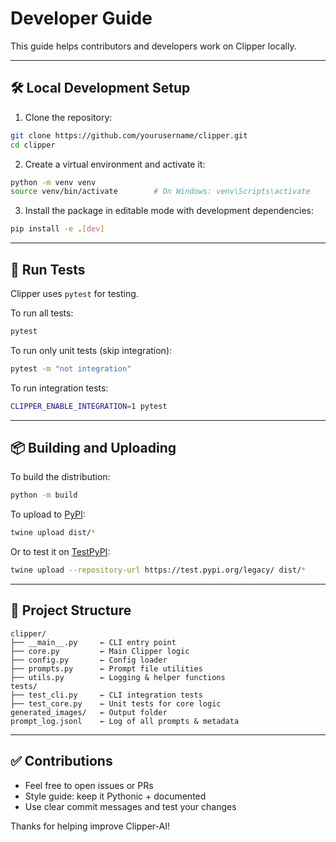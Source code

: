# Developer Guide

This guide helps contributors and developers work on Clipper locally.

---

## 🛠 Local Development Setup

1. Clone the repository:

```bash
git clone https://github.com/yourusername/clipper.git
cd clipper
````

2. Create a virtual environment and activate it:

```bash
python -m venv venv
source venv/bin/activate        # On Windows: venv\Scripts\activate
```

3. Install the package in editable mode with development dependencies:

```bash
pip install -e .[dev]
```

---

## 🧪 Run Tests

Clipper uses `pytest` for testing.

To run all tests:

```bash
pytest
```

To run only unit tests (skip integration):

```bash
pytest -m "not integration"
```

To run integration tests:

```bash
CLIPPER_ENABLE_INTEGRATION=1 pytest
```

---

## 📦 Building and Uploading

To build the distribution:

```bash
python -m build
```

To upload to [PyPI](https://pypi.org/project/clipper-ai/):

```bash
twine upload dist/*
```

Or to test it on [TestPyPI](https://test.pypi.org):

```bash
twine upload --repository-url https://test.pypi.org/legacy/ dist/*
```

---

## 🧱 Project Structure

```
clipper/
├── __main__.py     ← CLI entry point
├── core.py         ← Main Clipper logic
├── config.py       ← Config loader
├── prompts.py      ← Prompt file utilities
├── utils.py        ← Logging & helper functions
tests/
├── test_cli.py     ← CLI integration tests
├── test_core.py    ← Unit tests for core logic
generated_images/   ← Output folder
prompt_log.jsonl    ← Log of all prompts & metadata
```

---

## ✅ Contributions

* Feel free to open issues or PRs
* Style guide: keep it Pythonic + documented
* Use clear commit messages and test your changes

Thanks for helping improve Clipper-AI!
